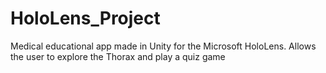 # HoloLens_Project
Medical educational app made in Unity for the Microsoft HoloLens. Allows the user to explore the Thorax and play a quiz game
